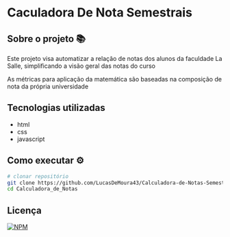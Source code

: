 # Caculadora De Nota Semestrais

## Sobre o projeto 📚
Este projeto visa automatizar a relação de notas dos alunos da faculdade La Salle, simplificando a visão geral das notas do curso

As métricas para aplicação da matemática são baseadas na composição de nota da própria universidade

## Tecnologias utilizadas
- html
- css
- javascript

## Como executar ⚙

``` bash
# clonar repositório
git clone https://github.com/LucasDeMoura43/Calculadora-de-Notas-Semestrais.git
cd Calculadora_de_Notas

```

## Licença
[![NPM](https://img.shields.io/npm/l/react)](https://github.com/LucasDeMoura43/Calculadora-de-Notas-Semestrais/blob/main/LICENSE) 
